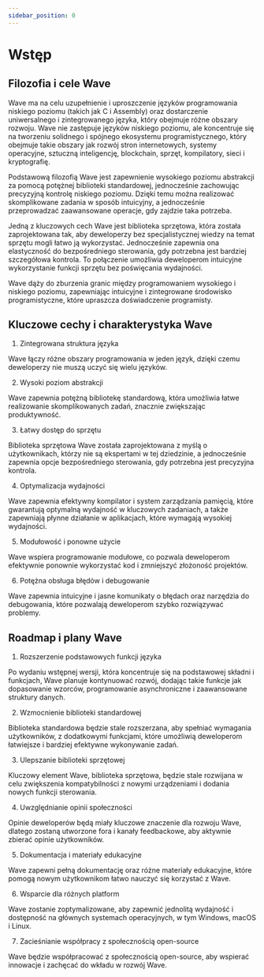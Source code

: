 ```yaml
---
sidebar_position: 0
---
```


# Wstęp
## Filozofia i cele Wave
Wave ma na celu uzupełnienie i uproszczenie języków programowania niskiego poziomu (takich jak C i Assembly) oraz dostarczenie uniwersalnego i zintegrowanego języka, który obejmuje różne obszary rozwoju. Wave nie zastępuje języków niskiego poziomu, ale koncentruje się na tworzeniu solidnego i spójnego ekosystemu programistycznego, który obejmuje takie obszary jak rozwój stron internetowych, systemy operacyjne, sztuczną inteligencję, blockchain, sprzęt, kompilatory, sieci i kryptografię.

Podstawową filozofią Wave jest zapewnienie wysokiego poziomu abstrakcji za pomocą potężnej biblioteki standardowej, jednocześnie zachowując precyzyjną kontrolę niskiego poziomu. Dzięki temu można realizować skomplikowane zadania w sposób intuicyjny, a jednocześnie przeprowadzać zaawansowane operacje, gdy zajdzie taka potrzeba.

Jedną z kluczowych cech Wave jest biblioteka sprzętowa, która została zaprojektowana tak, aby deweloperzy bez specjalistycznej wiedzy na temat sprzętu mogli łatwo ją wykorzystać. Jednocześnie zapewnia ona elastyczność do bezpośredniego sterowania, gdy potrzebna jest bardziej szczegółowa kontrola. To połączenie umożliwia deweloperom intuicyjne wykorzystanie funkcji sprzętu bez poświęcania wydajności.

Wave dąży do zburzenia granic między programowaniem wysokiego i niskiego poziomu, zapewniając intuicyjne i zintegrowane środowisko programistyczne, które upraszcza doświadczenie programisty.

## Kluczowe cechy i charakterystyka Wave
1. Zintegrowana struktura języka

Wave łączy różne obszary programowania w jeden język, dzięki czemu deweloperzy nie muszą uczyć się wielu języków.

2. Wysoki poziom abstrakcji

Wave zapewnia potężną bibliotekę standardową, która umożliwia łatwe realizowanie skomplikowanych zadań, znacznie zwiększając produktywność.

3. Łatwy dostęp do sprzętu

Biblioteka sprzętowa Wave została zaprojektowana z myślą o użytkownikach, którzy nie są ekspertami w tej dziedzinie, a jednocześnie zapewnia opcje bezpośredniego sterowania, gdy potrzebna jest precyzyjna kontrola.

4. Optymalizacja wydajności

Wave zapewnia efektywny kompilator i system zarządzania pamięcią, które gwarantują optymalną wydajność w kluczowych zadaniach, a także zapewniają płynne działanie w aplikacjach, które wymagają wysokiej wydajności.

5. Modułowość i ponowne użycie

Wave wspiera programowanie modułowe, co pozwala deweloperom efektywnie ponownie wykorzystać kod i zmniejszyć złożoność projektów.

6. Potężna obsługa błędów i debugowanie

Wave zapewnia intuicyjne i jasne komunikaty o błędach oraz narzędzia do debugowania, które pozwalają deweloperom szybko rozwiązywać problemy.

## Roadmap i plany Wave
1. Rozszerzenie podstawowych funkcji języka

Po wydaniu wstępnej wersji, która koncentruje się na podstawowej składni i funkcjach, Wave planuje kontynuować rozwój, dodając takie funkcje jak dopasowanie wzorców, programowanie asynchroniczne i zaawansowane struktury danych.

2. Wzmocnienie biblioteki standardowej

Biblioteka standardowa będzie stale rozszerzana, aby spełniać wymagania użytkowników, z dodatkowymi funkcjami, które umożliwią deweloperom łatwiejsze i bardziej efektywne wykonywanie zadań.

3. Ulepszanie biblioteki sprzętowej

Kluczowy element Wave, biblioteka sprzętowa, będzie stale rozwijana w celu zwiększenia kompatybilności z nowymi urządzeniami i dodania nowych funkcji sterowania.

4. Uwzględnianie opinii społeczności

Opinie deweloperów będą miały kluczowe znaczenie dla rozwoju Wave, dlatego zostaną utworzone fora i kanały feedbackowe, aby aktywnie zbierać opinie użytkowników.

5. Dokumentacja i materiały edukacyjne

Wave zapewni pełną dokumentację oraz różne materiały edukacyjne, które pomogą nowym użytkownikom łatwo nauczyć się korzystać z Wave.

6. Wsparcie dla różnych platform

Wave zostanie zoptymalizowane, aby zapewnić jednolitą wydajność i dostępność na głównych systemach operacyjnych, w tym Windows, macOS i Linux.

7. Zacieśnianie współpracy z społecznością open-source

Wave będzie współpracować z społecznością open-source, aby wspierać innowacje i zachęcać do wkładu w rozwój Wave.
